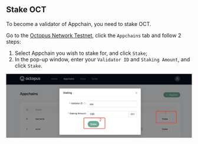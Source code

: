 ## Stake OCT

To become a validator of Appchain, you need to stake OCT.

Go to the [Octopus Network Testnet](https://testnet.oct.network/), click the `Appchains` tab and follow 2 steps:

1. Select Appchain you wish to stake for, and click `Stake`;
2. In the pop-up window, enter your `Validator ID` and `Staking Amount`, and click `Stake`.

![stake](../maintain/validator_stake.jpg)
